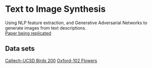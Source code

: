 # Text to Image Synthesis
Using NLP feature extraction, and Generative Adversarial Networks to generate images from text descriptions.  
[Paper being replicated](https://arxiv.org/pdf/1605.05396.pdf)  
## Data sets
[Caltech-UCSD Birds 200](http://www.vision.caltech.edu/visipedia/CUB-200.html)
[Oxford-102 Flowers](http://www.robots.ox.ac.uk/~vgg/data/flowers/102/)
